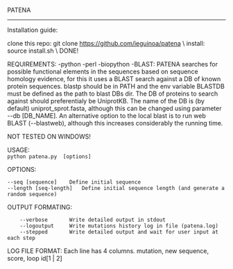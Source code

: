 PATENA


--------------------------------------------------------------------------

Installation guide:

clone this repo: git clone https://github.com/ieguinoa/patena \\
install: source install.sh \\
DONE!

REQUIREMENTS: 
	-python
	-perl
	-biopython
	-BLAST: PATENA searches for possible functional elements in the sequences based on sequence homology evidence, for this it uses a BLAST search against a DB of known protein sequences. blastp should be in PATH and the env variable BLASTDB must be defined as the path to blast DBs dir. The DB of proteins to search against should preferentialy be UniprotKB. The name of the DB is (by default) uniprot_sprot.fasta, although this can be changed using parameter --db [DB_NAME]. An alternative option to the local blast is to run web BLAST (--blastweb), although this increases considerably the running time.


NOT TESTED ON WINDOWS!


USAGE:   
	```python patena.py  [options]```

OPTIONS:
	
	--seq [sequence]	Define initial sequence
	--length [seq-length]   Define initial sequence length (and generate a random sequence)


 
OUTPUT FORMATING:
```
	--verbose		Write detailed output in stdout
	--logoutput		Write mutations history log in file (patena.log)
	--stepped 		Write detailed output and wait for user input at each step
```



LOG FILE FORMAT:
	Each line has 4 columns. mutation, new sequence, score, loop id[1 | 2]

     

